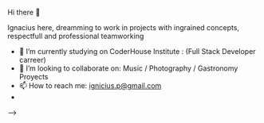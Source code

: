 Hi there 👋

Ignacius here, dreamming to work in projects with ingrained concepts, respectfull and professional teamworking


- 🔭 I’m currently studying on CoderHouse Institute : (Full Stack Developer carreer)
- 👯 I’m looking to collaborate on: Music / Photography / Gastronomy Proyects
- 📫 How to reach me: ignicius.p@gmail.com
- 
-->
